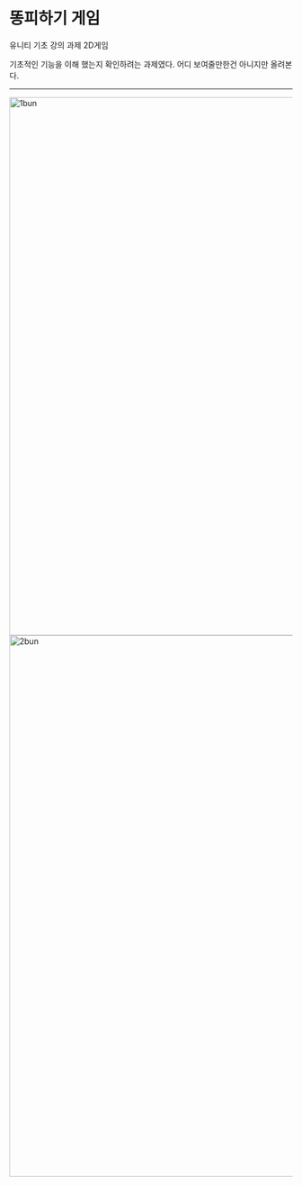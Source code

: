 <h1>똥피하기 게임</h1>
<p>유니티 기초 강의 과제 2D게임</p>
<p>기초적인 기능을 이해 했는지 확인하려는 과제였다. 어디 보여줄만한건 아니지만 올려본다.</p>

<hr>
<img width="956" alt="1bun" src="https://github.com/jjsh0208/Unity_2D_MiniGame/assets/128787964/82d1e0fa-75e4-48a5-a5e6-ee919676adb5">
<img width="962" alt="2bun" src="https://github.com/jjsh0208/Unity_2D_MiniGame/assets/128787964/ae858525-2857-41e6-a71a-7b4bb2df803f">
